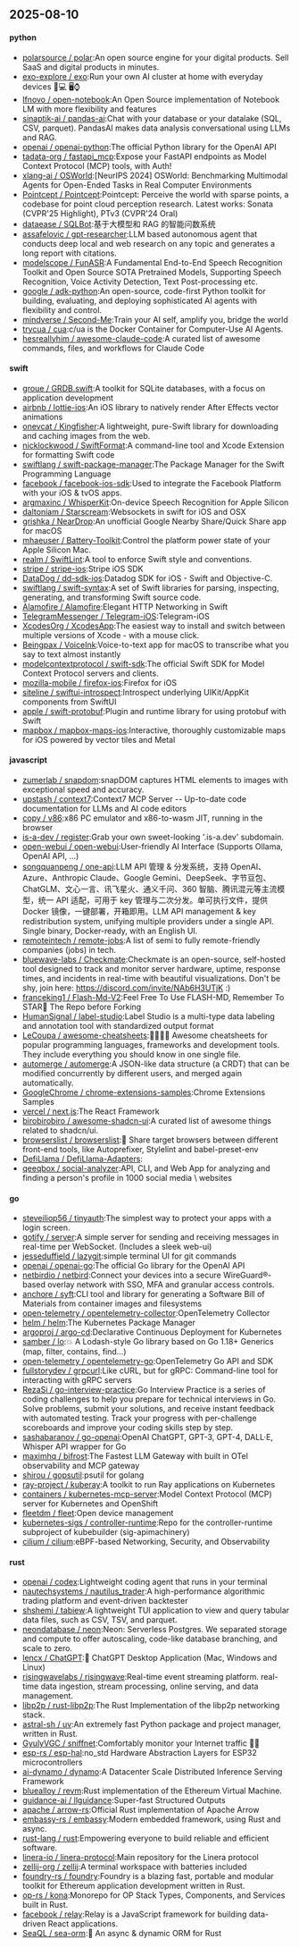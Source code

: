 ## 2025-08-10

#### python
* [polarsource / polar](https://github.com/polarsource/polar):An open source engine for your digital products. Sell SaaS and digital products in minutes.
* [exo-explore / exo](https://github.com/exo-explore/exo):Run your own AI cluster at home with everyday devices 📱💻 🖥️⌚
* [lfnovo / open-notebook](https://github.com/lfnovo/open-notebook):An Open Source implementation of Notebook LM with more flexibility and features
* [sinaptik-ai / pandas-ai](https://github.com/sinaptik-ai/pandas-ai):Chat with your database or your datalake (SQL, CSV, parquet). PandasAI makes data analysis conversational using LLMs and RAG.
* [openai / openai-python](https://github.com/openai/openai-python):The official Python library for the OpenAI API
* [tadata-org / fastapi_mcp](https://github.com/tadata-org/fastapi_mcp):Expose your FastAPI endpoints as Model Context Protocol (MCP) tools, with Auth!
* [xlang-ai / OSWorld](https://github.com/xlang-ai/OSWorld):[NeurIPS 2024] OSWorld: Benchmarking Multimodal Agents for Open-Ended Tasks in Real Computer Environments
* [Pointcept / Pointcept](https://github.com/Pointcept/Pointcept):Pointcept: Perceive the world with sparse points, a codebase for point cloud perception research. Latest works: Sonata (CVPR'25 Highlight), PTv3 (CVPR'24 Oral)
* [dataease / SQLBot](https://github.com/dataease/SQLBot):基于大模型和 RAG 的智能问数系统
* [assafelovic / gpt-researcher](https://github.com/assafelovic/gpt-researcher):LLM based autonomous agent that conducts deep local and web research on any topic and generates a long report with citations.
* [modelscope / FunASR](https://github.com/modelscope/FunASR):A Fundamental End-to-End Speech Recognition Toolkit and Open Source SOTA Pretrained Models, Supporting Speech Recognition, Voice Activity Detection, Text Post-processing etc.
* [google / adk-python](https://github.com/google/adk-python):An open-source, code-first Python toolkit for building, evaluating, and deploying sophisticated AI agents with flexibility and control.
* [mindverse / Second-Me](https://github.com/mindverse/Second-Me):Train your AI self, amplify you, bridge the world
* [trycua / cua](https://github.com/trycua/cua):c/ua is the Docker Container for Computer-Use AI Agents.
* [hesreallyhim / awesome-claude-code](https://github.com/hesreallyhim/awesome-claude-code):A curated list of awesome commands, files, and workflows for Claude Code

#### swift
* [groue / GRDB.swift](https://github.com/groue/GRDB.swift):A toolkit for SQLite databases, with a focus on application development
* [airbnb / lottie-ios](https://github.com/airbnb/lottie-ios):An iOS library to natively render After Effects vector animations
* [onevcat / Kingfisher](https://github.com/onevcat/Kingfisher):A lightweight, pure-Swift library for downloading and caching images from the web.
* [nicklockwood / SwiftFormat](https://github.com/nicklockwood/SwiftFormat):A command-line tool and Xcode Extension for formatting Swift code
* [swiftlang / swift-package-manager](https://github.com/swiftlang/swift-package-manager):The Package Manager for the Swift Programming Language
* [facebook / facebook-ios-sdk](https://github.com/facebook/facebook-ios-sdk):Used to integrate the Facebook Platform with your iOS & tvOS apps.
* [argmaxinc / WhisperKit](https://github.com/argmaxinc/WhisperKit):On-device Speech Recognition for Apple Silicon
* [daltoniam / Starscream](https://github.com/daltoniam/Starscream):Websockets in swift for iOS and OSX
* [grishka / NearDrop](https://github.com/grishka/NearDrop):An unofficial Google Nearby Share/Quick Share app for macOS
* [mhaeuser / Battery-Toolkit](https://github.com/mhaeuser/Battery-Toolkit):Control the platform power state of your Apple Silicon Mac.
* [realm / SwiftLint](https://github.com/realm/SwiftLint):A tool to enforce Swift style and conventions.
* [stripe / stripe-ios](https://github.com/stripe/stripe-ios):Stripe iOS SDK
* [DataDog / dd-sdk-ios](https://github.com/DataDog/dd-sdk-ios):Datadog SDK for iOS - Swift and Objective-C.
* [swiftlang / swift-syntax](https://github.com/swiftlang/swift-syntax):A set of Swift libraries for parsing, inspecting, generating, and transforming Swift source code.
* [Alamofire / Alamofire](https://github.com/Alamofire/Alamofire):Elegant HTTP Networking in Swift
* [TelegramMessenger / Telegram-iOS](https://github.com/TelegramMessenger/Telegram-iOS):Telegram-iOS
* [XcodesOrg / XcodesApp](https://github.com/XcodesOrg/XcodesApp):The easiest way to install and switch between multiple versions of Xcode - with a mouse click.
* [Beingpax / VoiceInk](https://github.com/Beingpax/VoiceInk):Voice-to-text app for macOS to transcribe what you say to text almost instantly
* [modelcontextprotocol / swift-sdk](https://github.com/modelcontextprotocol/swift-sdk):The official Swift SDK for Model Context Protocol servers and clients.
* [mozilla-mobile / firefox-ios](https://github.com/mozilla-mobile/firefox-ios):Firefox for iOS
* [siteline / swiftui-introspect](https://github.com/siteline/swiftui-introspect):Introspect underlying UIKit/AppKit components from SwiftUI
* [apple / swift-protobuf](https://github.com/apple/swift-protobuf):Plugin and runtime library for using protobuf with Swift
* [mapbox / mapbox-maps-ios](https://github.com/mapbox/mapbox-maps-ios):Interactive, thoroughly customizable maps for iOS powered by vector tiles and Metal

#### javascript
* [zumerlab / snapdom](https://github.com/zumerlab/snapdom):snapDOM captures HTML elements to images with exceptional speed and accuracy.
* [upstash / context7](https://github.com/upstash/context7):Context7 MCP Server -- Up-to-date code documentation for LLMs and AI code editors
* [copy / v86](https://github.com/copy/v86):x86 PC emulator and x86-to-wasm JIT, running in the browser
* [is-a-dev / register](https://github.com/is-a-dev/register):Grab your own sweet-looking '.is-a.dev' subdomain.
* [open-webui / open-webui](https://github.com/open-webui/open-webui):User-friendly AI Interface (Supports Ollama, OpenAI API, ...)
* [songquanpeng / one-api](https://github.com/songquanpeng/one-api):LLM API 管理 & 分发系统，支持 OpenAI、Azure、Anthropic Claude、Google Gemini、DeepSeek、字节豆包、ChatGLM、文心一言、讯飞星火、通义千问、360 智脑、腾讯混元等主流模型，统一 API 适配，可用于 key 管理与二次分发。单可执行文件，提供 Docker 镜像，一键部署，开箱即用。LLM API management & key redistribution system, unifying multiple providers under a single API. Single binary, Docker-ready, with an English UI.
* [remoteintech / remote-jobs](https://github.com/remoteintech/remote-jobs):A list of semi to fully remote-friendly companies (jobs) in tech.
* [bluewave-labs / Checkmate](https://github.com/bluewave-labs/Checkmate):Checkmate is an open-source, self-hosted tool designed to track and monitor server hardware, uptime, response times, and incidents in real-time with beautiful visualizations. Don't be shy, join here: https://discord.com/invite/NAb6H3UTjK :)
* [franceking1 / Flash-Md-V2](https://github.com/franceking1/Flash-Md-V2):Feel Free To Use FLASH-MD, Remember To STAR🌟 The Repo before Forking
* [HumanSignal / label-studio](https://github.com/HumanSignal/label-studio):Label Studio is a multi-type data labeling and annotation tool with standardized output format
* [LeCoupa / awesome-cheatsheets](https://github.com/LeCoupa/awesome-cheatsheets):👩‍💻👨‍💻 Awesome cheatsheets for popular programming languages, frameworks and development tools. They include everything you should know in one single file.
* [automerge / automerge](https://github.com/automerge/automerge):A JSON-like data structure (a CRDT) that can be modified concurrently by different users, and merged again automatically.
* [GoogleChrome / chrome-extensions-samples](https://github.com/GoogleChrome/chrome-extensions-samples):Chrome Extensions Samples
* [vercel / next.js](https://github.com/vercel/next.js):The React Framework
* [birobirobiro / awesome-shadcn-ui](https://github.com/birobirobiro/awesome-shadcn-ui):A curated list of awesome things related to shadcn/ui.
* [browserslist / browserslist](https://github.com/browserslist/browserslist):🦔 Share target browsers between different front-end tools, like Autoprefixer, Stylelint and babel-preset-env
* [DefiLlama / DefiLlama-Adapters](https://github.com/DefiLlama/DefiLlama-Adapters):
* [qeeqbox / social-analyzer](https://github.com/qeeqbox/social-analyzer):API, CLI, and Web App for analyzing and finding a person's profile in 1000 social media \ websites

#### go
* [steveiliop56 / tinyauth](https://github.com/steveiliop56/tinyauth):The simplest way to protect your apps with a login screen.
* [gotify / server](https://github.com/gotify/server):A simple server for sending and receiving messages in real-time per WebSocket. (Includes a sleek web-ui)
* [jesseduffield / lazygit](https://github.com/jesseduffield/lazygit):simple terminal UI for git commands
* [openai / openai-go](https://github.com/openai/openai-go):The official Go library for the OpenAI API
* [netbirdio / netbird](https://github.com/netbirdio/netbird):Connect your devices into a secure WireGuard®-based overlay network with SSO, MFA and granular access controls.
* [anchore / syft](https://github.com/anchore/syft):CLI tool and library for generating a Software Bill of Materials from container images and filesystems
* [open-telemetry / opentelemetry-collector](https://github.com/open-telemetry/opentelemetry-collector):OpenTelemetry Collector
* [helm / helm](https://github.com/helm/helm):The Kubernetes Package Manager
* [argoproj / argo-cd](https://github.com/argoproj/argo-cd):Declarative Continuous Deployment for Kubernetes
* [samber / lo](https://github.com/samber/lo):💥 A Lodash-style Go library based on Go 1.18+ Generics (map, filter, contains, find...)
* [open-telemetry / opentelemetry-go](https://github.com/open-telemetry/opentelemetry-go):OpenTelemetry Go API and SDK
* [fullstorydev / grpcurl](https://github.com/fullstorydev/grpcurl):Like cURL, but for gRPC: Command-line tool for interacting with gRPC servers
* [RezaSi / go-interview-practice](https://github.com/RezaSi/go-interview-practice):Go Interview Practice is a series of coding challenges to help you prepare for technical interviews in Go. Solve problems, submit your solutions, and receive instant feedback with automated testing. Track your progress with per-challenge scoreboards and improve your coding skills step by step.
* [sashabaranov / go-openai](https://github.com/sashabaranov/go-openai):OpenAI ChatGPT, GPT-3, GPT-4, DALL·E, Whisper API wrapper for Go
* [maximhq / bifrost](https://github.com/maximhq/bifrost):The Fastest LLM Gateway with built in OTel observability and MCP gateway
* [shirou / gopsutil](https://github.com/shirou/gopsutil):psutil for golang
* [ray-project / kuberay](https://github.com/ray-project/kuberay):A toolkit to run Ray applications on Kubernetes
* [containers / kubernetes-mcp-server](https://github.com/containers/kubernetes-mcp-server):Model Context Protocol (MCP) server for Kubernetes and OpenShift
* [fleetdm / fleet](https://github.com/fleetdm/fleet):Open device management
* [kubernetes-sigs / controller-runtime](https://github.com/kubernetes-sigs/controller-runtime):Repo for the controller-runtime subproject of kubebuilder (sig-apimachinery)
* [cilium / cilium](https://github.com/cilium/cilium):eBPF-based Networking, Security, and Observability

#### rust
* [openai / codex](https://github.com/openai/codex):Lightweight coding agent that runs in your terminal
* [nautechsystems / nautilus_trader](https://github.com/nautechsystems/nautilus_trader):A high-performance algorithmic trading platform and event-driven backtester
* [shshemi / tabiew](https://github.com/shshemi/tabiew):A lightweight TUI application to view and query tabular data files, such as CSV, TSV, and parquet.
* [neondatabase / neon](https://github.com/neondatabase/neon):Neon: Serverless Postgres. We separated storage and compute to offer autoscaling, code-like database branching, and scale to zero.
* [lencx / ChatGPT](https://github.com/lencx/ChatGPT):🔮 ChatGPT Desktop Application (Mac, Windows and Linux)
* [risingwavelabs / risingwave](https://github.com/risingwavelabs/risingwave):Real-time event streaming platform. real-time data ingestion, stream processing, online serving, and data management.
* [libp2p / rust-libp2p](https://github.com/libp2p/rust-libp2p):The Rust Implementation of the libp2p networking stack.
* [astral-sh / uv](https://github.com/astral-sh/uv):An extremely fast Python package and project manager, written in Rust.
* [GyulyVGC / sniffnet](https://github.com/GyulyVGC/sniffnet):Comfortably monitor your Internet traffic 🕵️‍♂️
* [esp-rs / esp-hal](https://github.com/esp-rs/esp-hal):no_std Hardware Abstraction Layers for ESP32 microcontrollers
* [ai-dynamo / dynamo](https://github.com/ai-dynamo/dynamo):A Datacenter Scale Distributed Inference Serving Framework
* [bluealloy / revm](https://github.com/bluealloy/revm):Rust implementation of the Ethereum Virtual Machine.
* [guidance-ai / llguidance](https://github.com/guidance-ai/llguidance):Super-fast Structured Outputs
* [apache / arrow-rs](https://github.com/apache/arrow-rs):Official Rust implementation of Apache Arrow
* [embassy-rs / embassy](https://github.com/embassy-rs/embassy):Modern embedded framework, using Rust and async.
* [rust-lang / rust](https://github.com/rust-lang/rust):Empowering everyone to build reliable and efficient software.
* [linera-io / linera-protocol](https://github.com/linera-io/linera-protocol):Main repository for the Linera protocol
* [zellij-org / zellij](https://github.com/zellij-org/zellij):A terminal workspace with batteries included
* [foundry-rs / foundry](https://github.com/foundry-rs/foundry):Foundry is a blazing fast, portable and modular toolkit for Ethereum application development written in Rust.
* [op-rs / kona](https://github.com/op-rs/kona):Monorepo for OP Stack Types, Components, and Services built in Rust.
* [facebook / relay](https://github.com/facebook/relay):Relay is a JavaScript framework for building data-driven React applications.
* [SeaQL / sea-orm](https://github.com/SeaQL/sea-orm):🐚 An async & dynamic ORM for Rust
